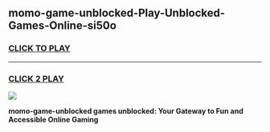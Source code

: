 
## momo-game-unblocked-Play-Unblocked-Games-Online-si50o
<h3>
<a href="https://premium76.site?title=momo-game-unblocked&ref=24A">CLICK TO PLAY</a></h3>
<hr>

<h3>
<a href="https://premium76.site?title=momo-game-unblocked&ref=24A">CLICK 2 PLAY</a>
  
</h3>

<a href="https://premium76.site?title=momo-game-unblocked&ref=24A"><img src="https://clearcache.store/games.png"></a>


**momo-game-unblocked games unblocked: Your Gateway to Fun and Accessible Online Gaming**
